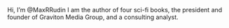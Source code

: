 Hi, I’m @MaxRRudin
I am the author of four sci-fi books, the president and founder of Graviton Media Group, and a consulting analyst.

<!---
MaxRRudin/MaxRRudin is a ✨ special ✨ repository because its `README.md` (this file) appears on your GitHub profile.
You can click the Preview link to take a look at your changes.
--->
